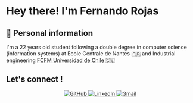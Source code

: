 # Hey there! I'm Fernando Rojas

## 🔭 Personal information
I'm a 22 years old student following a double degree in computer science (information systems) at <a hef="https://www.google.com/">Ecole Centrale de Nantes</a> 🇫🇷 and Industrial engineering <a href="https://ingenieria.uchile.cl/#;">FCFM Universidad de Chile</a> 🇨🇱

## Let's connect !
<p align="center">
  <a href="https://github.com/Ferr09" target="_blank">
    <img src="https://img.shields.io/badge/GitHub-000?logo=github&logoColor=white&style=for-the-badge" alt="GitHub">
  </a>
  <a href="https://www.linkedin.com/in/fernando-rojas-rivera-387475224/" target="_blank">
    <img src="https://img.shields.io/badge/LinkedIn-0077B5?logo=linkedin&logoColor=white&style=for-the-badge" alt="LinkedIn">
  </a>
  <a href="mailto:fernando.rojas@ug.uchile.cl" target="_blank">
    <img src="https://img.shields.io/badge/Gmail-D14836?logo=gmail&logoColor=white&style=for-the-badge" alt="Gmail">
  </a>
</p>

<!--
**Ferr09/Ferr09** is a ✨ _special_ ✨ repository because its `README.md` (this file) appears on your GitHub profile.

Here are some ideas to get you started:

-  I’m currently working on ...
- 🌱 I’m currently learning ...
- 👯 I’m looking to collaborate on ...
- 🤔 I’m looking for help with ...
- 💬 Ask me about ...
- 📫 How to reach me: ...
- 😄 Pronouns: ...
- ⚡ Fun fact: ...
-->
